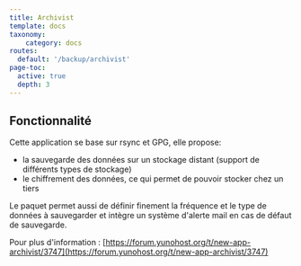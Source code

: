 ```yaml
---
title: Archivist
template: docs
taxonomy:
    category: docs
routes:
  default: '/backup/archivist'
page-toc:
  active: true
  depth: 3
---
```


## Fonctionnalité

Cette application se base sur rsync et GPG, elle propose:

- la sauvegarde des données sur un stockage distant (support de différents types de stockage)
- le chiffrement des données, ce qui permet de pouvoir stocker chez un tiers

Le paquet permet aussi de définir finement la fréquence et le type de données à sauvegarder et intègre un système d'alerte mail en cas de défaut de sauvegarde.

Pour plus d'information : [https://forum.yunohost.org/t/new-app-archivist/3747](https://forum.yunohost.org/t/new-app-archivist/3747)
